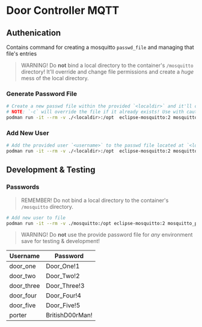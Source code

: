 # Door Controller MQTT

## Authenication

Contains command for creating a mosquitto `passwd_file` and managing that file's entries

> WARNING! Do **not** bind a local directory to the container's `/mosquitto` directory! It'll override and change file permissions and create a *huge* mess of the local directory.

### Generate Password File

```bash
# Create a new passwd file within the provided `<localdir>` and it'll contain an entry the the provided `<username>`
# NOTE: `-c` will override the file if it already exists! Use with caution.
podman run -it --rm -v ./<localdir>:/opt  eclipse-mosquitto:2 mosquitto_passwd -c /mosquitto/passwd_file <username>
```

### Add New User

```bash
# Add the provided user `<username>` to the passwd file located at `<localdir>`
podman run -it --rm -v ./<localdir>:/opt  eclipse-mosquitto:2 mosquitto_passwd /mosquitto/passwd_file <username>
```

## Development & Testing

### Passwords

> REMEMBER! Do not bind a local directory to the container's `/mosquitto` directory.

```bash
# Add new user to file
podman run -it --rm -v ./mosquitto:/opt eclipse-mosquitto:2 mosquitto_passwd /mosquitto/passwd_file <username>
```

> WARNING! Do **not** use the provide password file for *any* environment save for testing & development!

| Username   | Password        |
| ---------- | --------------- |
| door_one   | Door_One!1      |
| door_two   | Door_Two!2      |
| door_three | Door_Three!3    |
| door_four  | Door_Four!4     |
| door_five  | Door_Five!5     |
| porter     | BritishD00rMan! |
